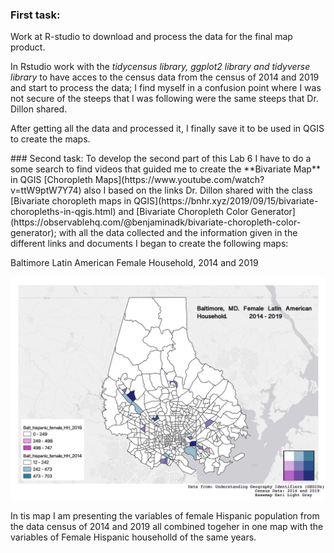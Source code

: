### First task:
<p>Work at R-studio to download and process the data for the final map product.</p>
<p>In Rstudio work with the <i>tidycensus library, ggplot2 library and tidyverse library</i> to have acces to the census data from the census of 2014 and 2019 and start to process the data; I find myself in a confusion point where I was not secure of the steeps that I was following were the same steeps that Dr. Dillon shared.</p>
<p> After getting all the data and processed it, I finally save it to be used in QGIS to create the maps.</p>
<p></p>
### Second task:
To develop the second part of this Lab 6 I have to do a some search to find videos that guided me to create the **Bivariate Map** in QGIS [Choropleth Maps](https://www.youtube.com/watch?v=ttW9ptW7Y74) also I based on the links Dr. Dillon shared with the class [Bivariate choropleth maps in QGIS](https://bnhr.xyz/2019/09/15/bivariate-choropleths-in-qgis.html) and [Bivariate Choropleth Color Generator](https://observablehq.com/@benjaminadk/bivariate-choropleth-color-generator); with all the data collected and the information given in the different links and documents I began to create the following maps:</p>

<p>Baltimore Latin American Female Household, 2014 and 2019 </p>
<img src="/lab6/Baltimore_Household_2014-19.jpg?raw=true"/>
<p> In tis map I am presenting the variables of female Hispanic population from the data census of 2014 and 2019 all combined togeher in one map with the variables of Female Hispanic householld of the same years. </p> 
